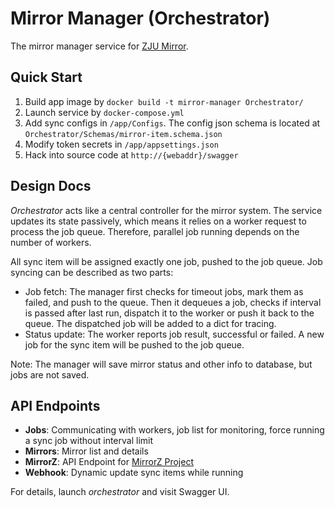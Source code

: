 # Mirror Manager (Orchestrator)

The mirror manager service for [ZJU Mirror](https://mirrors.zju.edu.cn/).

## Quick Start

1. Build app image by `docker build -t mirror-manager Orchestrator/`
2. Launch service by `docker-compose.yml`
3. Add sync configs in `/app/Configs`. The config json schema is located at `Orchestrator/Schemas/mirror-item.schema.json`
4. Modify token secrets in `/app/appsettings.json`
5. Hack into source code at `http://{webaddr}/swagger`

## Design Docs

*Orchestrator* acts like a central controller for the mirror system. The service updates its state passively, which means it relies on a worker request to process the job queue. Therefore, parallel job running depends on the number of workers.

All sync item will be assigned exactly one job, pushed to the job queue. Job syncing can be described as two parts:

- Job fetch: The manager first checks for timeout jobs, mark them as failed, and push to the queue. Then it dequeues a job, checks if interval is passed after last run, dispatch it to the worker or push it back to the queue. The dispatched job will be added to a dict for tracing.
- Status update: The worker reports job result, successful or failed. A new job for the sync item will be pushed to the job queue.

Note: The manager will save mirror status and other info to database, but jobs are not saved.

## API Endpoints

- **Jobs**: Communicating with workers, job list for monitoring, force running a sync job without interval limit
- **Mirrors**: Mirror list and details
- **MirrorZ**: API Endpoint for [MirrorZ Project](https://mirrorz.org/)
- **Webhook**: Dynamic update sync items while running

For details, launch *orchestrator* and visit Swagger UI.
